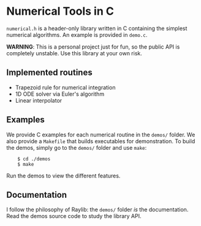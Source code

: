 # Numerical Tools in C
`numerical.h` is a header-only library written in C containing the simplest numerical algorithms. An example is provided in `demo.c`.

**WARNING**: This is a personal project just for fun, so the public API is completely unstable. Use this library at your own risk.

## Implemented routines
  - Trapezoid rule for numerical integration
  - 1D ODE solver via Euler's algorithm
  - Linear interpolator

## Examples
We provide C examples for each numerical routine in the `demos/` folder. We also provide a `Makefile` that builds executables for demonstration. To build the demos, simply go to the `demos/` folder and use `make`:

```console
    $ cd ./demos
    $ make
```

Run the demos to view the different features.

## Documentation
I follow the philosophy of Raylib: the `demos/` folder *is* the documentation. Read the demos source code to study the library API. 
